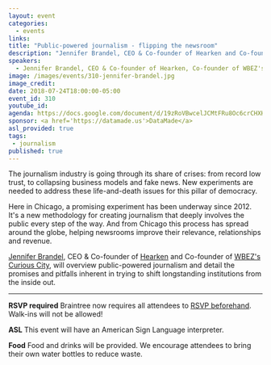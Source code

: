 ```yaml
---
layout: event
categories: 
  - events
links:
title: "Public-powered journalism - flipping the newsroom"
description: "Jennifer Brandel, CEO & Co-founder of Hearken and Co-founder of WBEZ’s Curious City, will overview public-powered journalism and detail the promises and pitfalls inherent in trying to shift longstanding institutions from the inside out."
speakers:
  - Jennifer Brandel, CEO & Co-founder of Hearken, Co-founder of WBEZ's Curious City
image: /images/events/310-jennifer-brandel.jpg
image_credit: 
date: 2018-07-24T18:00:00-05:00
event_id: 310
youtube_id: 
agenda: https://docs.google.com/document/d/19zRoVBwcelJCMtFRu8Oc6crCHXHZPbYA7ZBlPLdrm7Q/edit#
sponsor: <a href='https://datamade.us'>DataMade</a>
asl_provided: true
tags:
 - journalism
published: true
---
```


The journalism industry is going through its share of crises: from record low trust, to collapsing business models and fake news. New experiments are needed to address these life-and-death issues for this pillar of democracy. 

Here in Chicago, a promising experiment has been underway since 2012. It's a new methodology for creating journalism that deeply involves the public every step of the way. And from Chicago this process has spread around the globe, helping newsrooms improve their relevance, relationships and revenue. 

[Jennifer Brandel](https://twitter.com/JenniferBrandel), CEO & Co-founder of [Hearken](https://www.wearehearken.com/) and Co-founder of [WBEZ's Curious City](https://curiouscity.wbez.org/), will overview public-powered journalism and detail the promises and pitfalls inherent in trying to shift longstanding institutions from the inside out. 

---

**RSVP required** Braintree now requires all attendees to [RSVP beforehand](https://www.eventbrite.com/e/chi-hack-night-registration-41703945624). Walk-ins will not be allowed!

**ASL** This event will have an American Sign Language interpreter.

**Food** Food and drinks will be provided. We encourage attendees to bring their own water bottles to reduce waste.